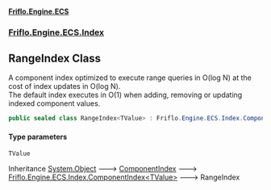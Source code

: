 #### [Friflo.Engine.ECS](index.md 'index')
### [Friflo.Engine.ECS.Index](Friflo.Engine.ECS.Index.md 'Friflo.Engine.ECS.Index')

## RangeIndex<TValue> Class

A component index optimized to execute range queries in O(log N) at the cost of index updates in O(log N).<br/>
The default index executes in O(1) when adding, removing or updating indexed component values.

```csharp
public sealed class RangeIndex<TValue> : Friflo.Engine.ECS.Index.ComponentIndex<TValue>
```
#### Type parameters

<a name='Friflo.Engine.ECS.Index.RangeIndex_TValue_.TValue'></a>

`TValue`

Inheritance [System.Object](https://docs.microsoft.com/en-us/dotnet/api/System.Object 'System.Object') &#129106; [ComponentIndex](ComponentIndex.md 'Friflo.Engine.ECS.Index.ComponentIndex') &#129106; [Friflo.Engine.ECS.Index.ComponentIndex&lt;](ComponentIndex_TValue_.md 'Friflo.Engine.ECS.Index.ComponentIndex<TValue>')[TValue](RangeIndex_TValue_.md#Friflo.Engine.ECS.Index.RangeIndex_TValue_.TValue 'Friflo.Engine.ECS.Index.RangeIndex<TValue>.TValue')[&gt;](ComponentIndex_TValue_.md 'Friflo.Engine.ECS.Index.ComponentIndex<TValue>') &#129106; RangeIndex<TValue>